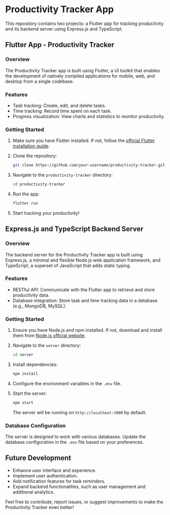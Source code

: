 # Productivity Tracker App

This repository contains two projects: a Flutter app for tracking productivity and its backend server using Express.js and TypeScript.

## Flutter App - Productivity Tracker

### Overview

The Productivity Tracker app is built using Flutter, a UI toolkit that enables the development of natively compiled applications for mobile, web, and desktop from a single codebase.

### Features

- Task tracking: Create, edit, and delete tasks.
- Time tracking: Record time spent on each task.
- Progress visualization: View charts and statistics to monitor productivity.

### Getting Started

1. Make sure you have Flutter installed. If not, follow the [official Flutter installation guide](https://flutter.dev/docs/get-started/install).

2. Clone the repository:

   ```bash
   git clone https://github.com/your-username/productivity-tracker.git
   ```

3. Navigate to the `productivity-tracker` directory:

   ```bash
   cd productivity-tracker
   ```

4. Run the app:

   ```bash
   flutter run
   ```

5. Start tracking your productivity!

## Express.js and TypeScript Backend Server

### Overview

The backend server for the Productivity Tracker app is built using Express.js, a minimal and flexible Node.js web application framework, and TypeScript, a superset of JavaScript that adds static typing.

### Features

- RESTful API: Communicate with the Flutter app to retrieve and store productivity data.
- Database integration: Store task and time tracking data in a database (e.g., MongoDB, MySQL).

### Getting Started

1. Ensure you have Node.js and npm installed. If not, download and install them from [Node.js official website](https://nodejs.org/).

2. Navigate to the `server` directory:

   ```bash
   cd server
   ```

3. Install dependencies:

   ```bash
   npm install
   ```

4. Configure the environment variables in the `.env` file.

5. Start the server:

   ```bash
   npm start
   ```

   The server will be running on `http://localhost:3000` by default.

### Database Configuration

The server is designed to work with various databases. Update the database configuration in the `.env` file based on your preferences.

## Future Development

- Enhance user interface and experience.
- Implement user authentication.
- Add notification features for task reminders.
- Expand backend functionalities, such as user management and additional analytics.

Feel free to contribute, report issues, or suggest improvements to make the Productivity Tracker even better!
